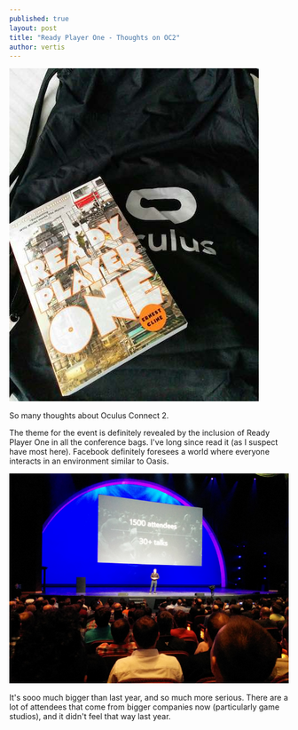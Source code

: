 ```yaml
---
published: true
layout: post
title: "Ready Player One - Thoughts on OC2"
author: vertis
---
```

![Ready Player One](/assets/images/ready-player-one.jpg)

So many thoughts about Oculus Connect 2.

The theme for the event is definitely revealed by the inclusion of Ready Player One in all the conference bags. I've long since read it (as I suspect have most here).
Facebook definitely foresees a world where everyone interacts in an environment similar to Oasis.

![OC2 - Keynote](/assets/images/oc2-1.png)

It's sooo much bigger than last year, and so much more serious. There are a lot of attendees that come from bigger companies now (particularly game studios), and it didn't feel that way last year.
